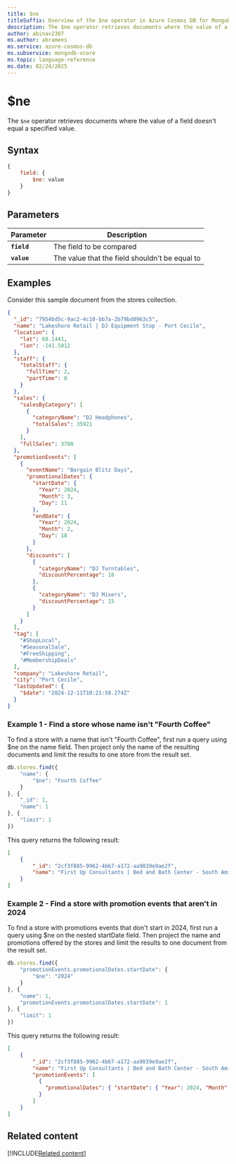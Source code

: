 ```yaml
---
title: $ne
titleSuffix: Overview of the $ne operator in Azure Cosmos DB for MongoDB (vCore)
description: The $ne operator retrieves documents where the value of a field doesn't equal a specified value
author: abinav2307
ms.author: abramees
ms.service: azure-cosmos-db
ms.subservice: mongodb-vcore
ms.topic: language-reference
ms.date: 02/24/2025
---
```


# $ne

The `$ne` operator retrieves documents where the value of a field doesn't equal a specified value.

## Syntax

```javascript
{
    field: {
        $ne: value
    }
}
```

## Parameters

| Parameter | Description |
| --- | --- |
| **`field`** | The field to be compared|
| **`value`** | The value that the field shouldn't be equal to|

## Examples

Consider this sample document from the stores collection.

```json
{
  "_id": "7954bd5c-9ac2-4c10-bb7a-2b79bd0963c5",
  "name": "Lakeshore Retail | DJ Equipment Stop - Port Cecile",
  "location": {
    "lat": 60.1441,
    "lon": -141.5012
  },
  "staff": {
    "totalStaff": {
      "fullTime": 2,
      "partTime": 0
    }
  },
  "sales": {
    "salesByCategory": [
      {
        "categoryName": "DJ Headphones",
        "totalSales": 35921
      }
    ],
    "fullSales": 3700
  },
  "promotionEvents": [
    {
      "eventName": "Bargain Blitz Days",
      "promotionalDates": {
        "startDate": {
          "Year": 2024,
          "Month": 3,
          "Day": 11
        },
        "endDate": {
          "Year": 2024,
          "Month": 2,
          "Day": 18
        }
      },
      "discounts": [
        {
          "categoryName": "DJ Turntables",
          "discountPercentage": 18
        },
        {
          "categoryName": "DJ Mixers",
          "discountPercentage": 15
        }
      ]
    }
  ],
  "tag": [
    "#ShopLocal",
    "#SeasonalSale",
    "#FreeShipping",
    "#MembershipDeals"
  ],
  "company": "Lakeshore Retail",
  "city": "Port Cecile",
  "lastUpdated": {
    "$date": "2024-12-11T10:21:58.274Z"
  }
}
```

### Example 1 - Find a store whose name isn't "Fourth Coffee"

To find a store with a name that isn't "Fourth Coffee", first run a query using $ne on the name field. Then project only the name of the resulting documents and limit the results to one store from the result set.

```javascript
db.stores.find({
    "name": {
        "$ne": "Fourth Coffee"
    }
}, {
    "_id": 1,
    "name": 1
}, {
    "limit": 1
})
```

This query returns the following result:

```json
[
    {
        "_id": "2cf3f885-9962-4b67-a172-aa9039e9ae2f",
        "name": "First Up Consultants | Bed and Bath Center - South Amir"
    }
]
```

### Example 2 - Find a store with promotion events that aren't in 2024

To find a store with promotions events that don't start in 2024, first run a query using $ne on the nested startDate field. Then project the name and promotions offered by the stores and limit the results to one document from the result set.

```javascript
db.stores.find({
    "promotionEvents.promotionalDates.startDate": {
        "$ne": "2024"
    }
}, {
    "name": 1,
    "promotionEvents.promotionalDates.startDate": 1
}, {
    "limit": 1
})
```

This query returns the following result:

```json
[
    {
        "_id": "2cf3f885-9962-4b67-a172-aa9039e9ae2f",
        "name": "First Up Consultants | Bed and Bath Center - South Amir",
        "promotionEvents": [
          {
            "promotionalDates": { "startDate": { "Year": 2024, "Month": 9, "Day": 21 } }
          }
        ]
    }
]
```

## Related content

[!INCLUDE[Related content](../includes/related-content.md)]
